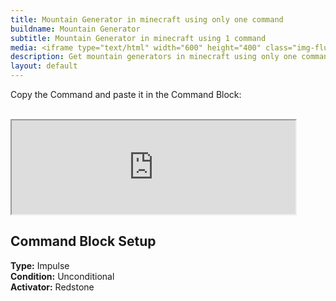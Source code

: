 ```yaml
---
title: Mountain Generator in minecraft using only one command
buildname: Mountain Generator
subtitle: Mountain Generator in minecraft using 1 command
media: <iframe type="text/html" width="600" height="400" class="img-fluid tm-intro-img" src="https://www.youtube.com/embed/sTyiI6dciRc" frameborder="0"></iframe>
description: Get mountain generators in minecraft using only one command! These generators can generate different types of mountains in some clicks only. Terraforming made easy :)
layout: default
---
```


<p>

Copy the Command and paste it in the Command Block: <br/><br/>
<iframe src="https://myoctagon.github.io/asset/mountgenonecmd/command.html" width="90%"></iframe>

</p>

<h2 class="content-header">
Command Block Setup
</h2>

<p class="lead text-muted">

<b>Type:</b> Impulse <br>
<b>Condition:</b> Unconditional <br>
<b>Activator:</b> Redstone <br>

</p>


<br/>
